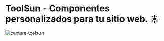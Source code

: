# ToolSun - Componentes personalizados para tu sitio web. ☀

![captura-toolsun](https://github.com/user-attachments/assets/0b42e6d1-e47d-48f6-a44f-8e0a07bc5e35)
